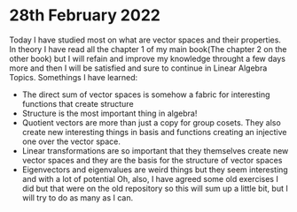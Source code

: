 # 28th February 2022
Today I have studied most on what are vector spaces and their properties. In theory I have read all the chapter 1 of my main book(The chapter 2 on the other book) but I will refain and improve my knowledge throught a few days more and then I will be satisfied and sure to continue in Linear Algebra Topics. Somethings I have learned:
- The direct sum of vector spaces is somehow a fabric for interesting functions that create structure
- Structure is the most important thing in algebra!
- Quotient vectors are more than just a copy for group cosets. They also create new interesting things in basis and functions creating an injective one over the vector space.
- Linear transformations are so important that they themselves create new vector spaces and they are the basis for the structure of vector spaces
- Eigenvectors and eigenvalues are weird things but they seem interesting and with a lot of potential
Oh, also, I have agreed some old exercises I did but that were on the old repository so this will sum up a little bit, but I will try to do as many as I can.